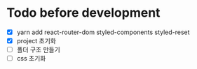 # Todo before development

- [x] yarn add react-router-dom styled-components styled-reset
- [x] project 초기화
- [ ] 폴더 구조 만들기
- [ ] css 초기화
